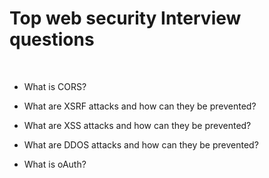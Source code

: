 # Top web security Interview questions

&nbsp;

- What is CORS?

- What are XSRF attacks and how can they be prevented?

- What are XSS attacks and how can they be prevented?

- What are DDOS attacks and how can they be prevented?

- What is oAuth?
